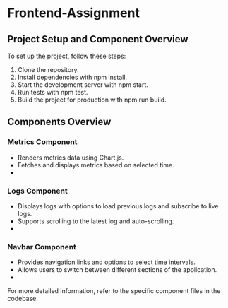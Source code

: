 # Frontend-Assignment

## Project Setup and Component Overview
To set up the project, follow these steps:
1. Clone the repository.
2. Install dependencies with npm install.
3. Start the development server with npm start.
4. Run tests with npm test.
5. Build the project for production with npm run build.

## Components Overview

### Metrics Component
- Renders metrics data using Chart.js.
- Fetches and displays metrics based on selected time.
- 
### Logs Component
- Displays logs with options to load previous logs and subscribe to live logs.
- Supports scrolling to the latest log and auto-scrolling.
- 
### Navbar Component
- Provides navigation links and options to select time intervals.
- Allows users to switch between different sections of the application.
- 
For more detailed information, refer to the specific component files in the codebase.
